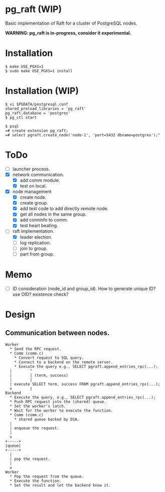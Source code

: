 # pg_raft (WIP)

Basic implementation of Raft for a cluster of PostgreSQL nodes.

**WARNING: pg_raft is in-progress, consider it experimental.**

# Installation

```
$ make USE_PGXS=1
$ sudo make USE_PGXS=1 install
```

# Installation (WIP)

```
$ vi $PGDATA/postgresql.conf
shared_preload_libraries = 'pg_raft'
pg_raft.database = 'postgres'
$ pg_ctl start
```

```
$ psql
=# create extension pg_raft;
=# select pgraft.create_node('node-1', 'port=5432 dbname=postgres');"
```

# ToDo
* [ ] launcher process.
* [x] network communication.
  * [x] add comm module.
  * [x] test on local.
* [x] node management
  * [x] create node.
  * [x] create group.
  * [x] add test code to add directly remote node.
  * [x] get all nodes in the same group.
  * [x] add conninfo to comm.
  * [x] test heart beating.
* [ ] raft implementation.
  * [x] leader election.
  * [ ] log replication.
  * [ ] join to group.
  * [ ] part from group.

# Memo
* [ ] ID consideration (node_id and group_id). How to generate unique ID? use OID? existence check?

# Design

## Communication between nodes.

```
Worker
  * Send the RPC request.
  * Comm (comm.c)
    * Convert request to SQL query.
    * Connect to a backend on the remote server.
    * Execute the query e.g., SELECT pgraft.append_entries_rpc(...);
  |        ^
  |        | (term, success)
  |        |
  | execute SELECT term, success FROM pgraft.append_entries_rpc(...);
  v        |
Backend
  * Execute the query, e.g., SELECT pgraft.append_entries_rpc(...);
  * Push RPC request into the (shared) queue.
  * Set the worker's latch.
  * Wait for the worker to execute the function.
  * Comm (comm.c)
    * shared queue backed by DSA.
  |
  | enqueue the request.
  |
  v
+-----+
|queue|
+-----+
  |
  | pop the request.
  |
  v
Worker
  * Pop the request from the queue.
  * Execute the function.
  * Set the result and let the backend know it.
```

